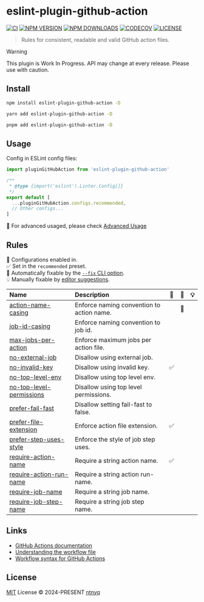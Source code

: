 # eslint-plugin-github-action

[![CI](https://github.com/ntnyq/eslint-plugin-github-action/workflows/CI/badge.svg)](https://github.com/ntnyq/eslint-plugin-github-action/actions)
[![NPM VERSION](https://img.shields.io/npm/v/eslint-plugin-github-action.svg)](https://www.npmjs.com/package/eslint-plugin-github-action)
[![NPM DOWNLOADS](https://img.shields.io/npm/dy/eslint-plugin-github-action.svg)](https://www.npmjs.com/package/eslint-plugin-github-action)
[![CODECOV](https://codecov.io/github/ntnyq/eslint-plugin-github-action/branch/main/graph/badge.svg)](https://codecov.io/github/ntnyq/eslint-plugin-github-action)
[![LICENSE](https://img.shields.io/github/license/ntnyq/eslint-plugin-github-action.svg)](https://github.com/ntnyq/eslint-plugin-github-action/blob/main/LICENSE)

> Rules for consistent, readable and valid GitHub action files.

> [!WARNING]
> This plugin is Work In Progress. API may change at every release. Please use with caution.

## Install

```bash
npm install eslint-plugin-github-action -D
```

```bash
yarn add eslint-plugin-github-action -D
```

```bash
pnpm add eslint-plugin-github-action -D
```

## Usage

Config in ESLint config files:

```ts
import pluginGitHubAction from 'eslint-plugin-github-action'

/**
 * @type {import('eslint').Linter.Config[]}
 */
export default [
  ...pluginGitHubAction.configs.recommended,
  // Other configs...
]
```

:apple: For advanced usaged, please check [Advanced Usage](https://eslint-plugin-github-action.ntnyq.com/guide/#advanced-usage)

## Rules

💼 Configurations enabled in.\
✅ Set in the `recommended` preset.\
🔧 Automatically fixable by the [`--fix` CLI option](https://eslint.org/docs/user-guide/command-line-interface#--fix).\
💡 Manually fixable by [editor suggestions](https://eslint.org/docs/developer-guide/working-with-rules#providing-suggestions).

| Name                                                                                                          | Description                               | 💼  | 🔧  | 💡  |
| :------------------------------------------------------------------------------------------------------------ | :---------------------------------------- | :-: | :-: | :-: |
| [action-name-casing](https://eslint-plugin-github-action.ntnyq.com/rules/action-name-casing.html)             | Enforce naming convention to action name. |     | 🔧  |     |
| [job-id-casing](https://eslint-plugin-github-action.ntnyq.com/rules/job-id-casing.html)                       | Enforce naming convention to job id.      |     |     |     |
| [max-jobs-per-action](https://eslint-plugin-github-action.ntnyq.com/rules/max-jobs-per-action.html)           | Enforce maximum jobs per action file.     |     |     |     |
| [no-external-job](https://eslint-plugin-github-action.ntnyq.com/rules/no-external-job.html)                   | Disallow using external job.              |     |     |     |
| [no-invalid-key](https://eslint-plugin-github-action.ntnyq.com/rules/no-invalid-key.html)                     | Disallow using invalid key.               | ✅  |     |     |
| [no-top-level-env](https://eslint-plugin-github-action.ntnyq.com/rules/no-top-level-env.html)                 | Disallow using top level env.             |     |     |     |
| [no-top-level-permissions](https://eslint-plugin-github-action.ntnyq.com/rules/no-top-level-permissions.html) | Disallow using top level permissions.     |     |     |     |
| [prefer-fail-fast](https://eslint-plugin-github-action.ntnyq.com/rules/prefer-fail-fast.html)                 | Disallow setting fail-fast to false.      |     |     |     |
| [prefer-file-extension](https://eslint-plugin-github-action.ntnyq.com/rules/prefer-file-extension.html)       | Enforce action file extension.            | ✅  |     |     |
| [prefer-step-uses-style](https://eslint-plugin-github-action.ntnyq.com/rules/prefer-step-uses-style.html)     | Enforce the style of job step uses.       |     |     |     |
| [require-action-name](https://eslint-plugin-github-action.ntnyq.com/rules/require-action-name.html)           | Require a string action name.             | ✅  |     |     |
| [require-action-run-name](https://eslint-plugin-github-action.ntnyq.com/rules/require-action-run-name.html)   | Require a string action run-name.         |     |     |     |
| [require-job-name](https://eslint-plugin-github-action.ntnyq.com/rules/require-job-name.html)                 | Require a string job name.                |     |     |     |
| [require-job-step-name](https://eslint-plugin-github-action.ntnyq.com/rules/require-job-step-name.html)       | Require a string job step name.           |     |     |     |

## Links

- [GitHub Actions documentation](https://docs.github.com/en/actions)
- [Understanding the workflow file](https://docs.github.com/en/actions/use-cases-and-examples/creating-an-example-workflow#understanding-the-workflow-file)
- [Workflow syntax for GitHub Actions](https://docs.github.com/en/actions/writing-workflows/workflow-syntax-for-github-actions)

## License

[MIT](./LICENSE) License © 2024-PRESENT [ntnyq](https://github.com/ntnyq)
